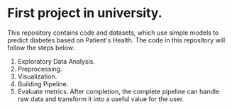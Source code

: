 # First project in university.
This repository contains code and datasets, which use simple models to predict diabetes based on Patient's Health.
The code in this repository will follow the steps below:
1. Exploratory Data Analysis.
2. Preprocessing.
3. Visualization.
4. Building Pipeline.
5. Evaluate metrics.
After completion, the complete pipeline can handle raw data and transform it into a useful value for the user.
